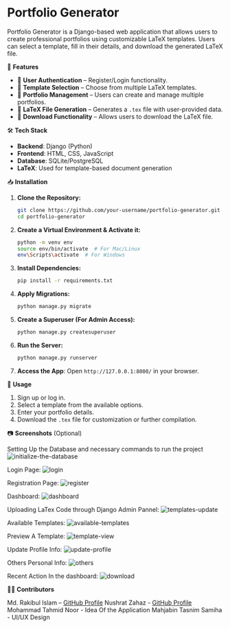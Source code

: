 # Portfolio Generator

Portfolio Generator is a Django-based web application that allows users to create professional portfolios using customizable LaTeX templates. Users can select a template, fill in their details, and download the generated LaTeX file.

🚀 **Features**

- 🔹 **User Authentication** – Register/Login functionality.
- 🔹 **Template Selection** – Choose from multiple LaTeX templates.
- 🔹 **Portfolio Management** – Users can create and manage multiple portfolios.
- 🔹 **LaTeX File Generation** – Generates a `.tex` file with user-provided data.
- 🔹 **Download Functionality** – Allows users to download the LaTeX file.

🛠 **Tech Stack**

- **Backend**: Django (Python)
- **Frontend**: HTML, CSS, JavaScript
- **Database**: SQLite/PostgreSQL
- **LaTeX**: Used for template-based document generation

📥 **Installation**

1. **Clone the Repository:**

    ```bash
    git clone https://github.com/your-username/portfolio-generator.git
    cd portfolio-generator
    ```

2. **Create a Virtual Environment & Activate it:**

    ```bash
    python -m venv env
    source env/bin/activate  # For Mac/Linux
    env\Scripts\activate  # For Windows
    ```

3. **Install Dependencies:**

    ```bash
    pip install -r requirements.txt
    ```

4. **Apply Migrations:**

    ```bash
    python manage.py migrate
    ```

5. **Create a Superuser (For Admin Access):**

    ```bash
    python manage.py createsuperuser
    ```

6. **Run the Server:**

    ```bash
    python manage.py runserver
    ```

7. **Access the App**: Open `http://127.0.0.1:8000/` in your browser.

🎯 **Usage**

1. Sign up or log in.
2. Select a template from the available options.
3. Enter your portfolio details.
4. Download the `.tex` file for customization or further compilation.

📷 **Screenshots** (Optional)

Setting Up the Database and necessary commands to run the project
![initialize-the-database](https://github.com/user-attachments/assets/49cc605b-f842-4c2e-a589-874f79c6ec53)

Login Page:
![login](https://github.com/user-attachments/assets/93b09ddd-bf16-453a-8ec3-68ac0b2da6ee)

Registration Page:
![register](https://github.com/user-attachments/assets/4d88d911-8c8e-4694-afb5-9d613a2d153c)

Dashboard:
![dashboard](https://github.com/user-attachments/assets/70ce27e4-c16e-46a0-884d-db07b554345d)

Uploading LaTex Code through Django Admin Pannel:
![templates-update](https://github.com/user-attachments/assets/0466e7b6-e6dd-4fa3-9302-b679073b559c)

Available Templates:
![available-templates](https://github.com/user-attachments/assets/f7db9821-5912-4ef4-b6ef-e0bc0e9f5d33)

Preview A Template:
![template-view](https://github.com/user-attachments/assets/bae40392-0fc8-4ce7-ad2b-472b1e89d44b)

Update Profile Info:
![update-profile](https://github.com/user-attachments/assets/d557656f-bb88-437a-94c3-caa12f800336)

Others Personal Info:
![others](https://github.com/user-attachments/assets/e9075498-4223-4745-ae2f-5aa3cf78ec0c)

Recent Action In the dashboard:
![download](https://github.com/user-attachments/assets/5dd70884-c446-41c6-93a3-db5d6d50e9fe)


👨‍💻 **Contributors**

Md. Rakibul Islam – [GitHub Profile](https://github.com/rakib013)
Nushrat Zahaz - [GitHub Profile]((https://github.com/neelunzn))
Mohammad Tahmid Noor - Idea Of the Application
Mahjabin Tasnim Samiha - UI/UX Design
